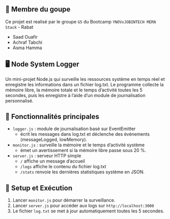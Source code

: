 ## 👥 Membre du goupe

Ce projet est realisé par le groupe `G5` du Bootcamp `YNOVxJOBINTECH MERN Stack` - Rabat

- Saad Ouafir
- Achraf Tabchi
- Asma Hamma

## 🖥️ Node System Logger

Un mini-projet Node.js qui surveille les ressources système en temps réel et enregistre les informations dans un fichier log.txt.
Le programme collecte la mémoire libre, la mémoire totale et le temps d’activité toutes les 5 secondes, puis les enregistre à l’aide d’un module de journalisation personnalisé.

## 🔧 Fonctionnalités principales

- `logger.js` : module de journalisation basé sur EventEmitter
  - écrit les messages dans log.txt et déclenche des événements (messageLogged, lowMemory).
- `monitor.js` : surveille la mémoire et le temps d’activité système
  - émet un avertissement si la mémoire libre passe sous 20 %.
- `server.js` : serveur HTTP simple
  - `/` affiche un message d’accueil
  - `/logs` affiche le contenu du fichier log.txt
  - `/stats` renvoie les dernières statistiques système en JSON.

## 🚀 Setup et Exécution

1. Lancer `monitor.js` pour démarrer la surveillance.
2. Lancer `server.js` pour accéder aux logs sur `http://localhost:3000`
3. Le fichier `log.txt` se met à jour automatiquement toutes les 5 secondes.
